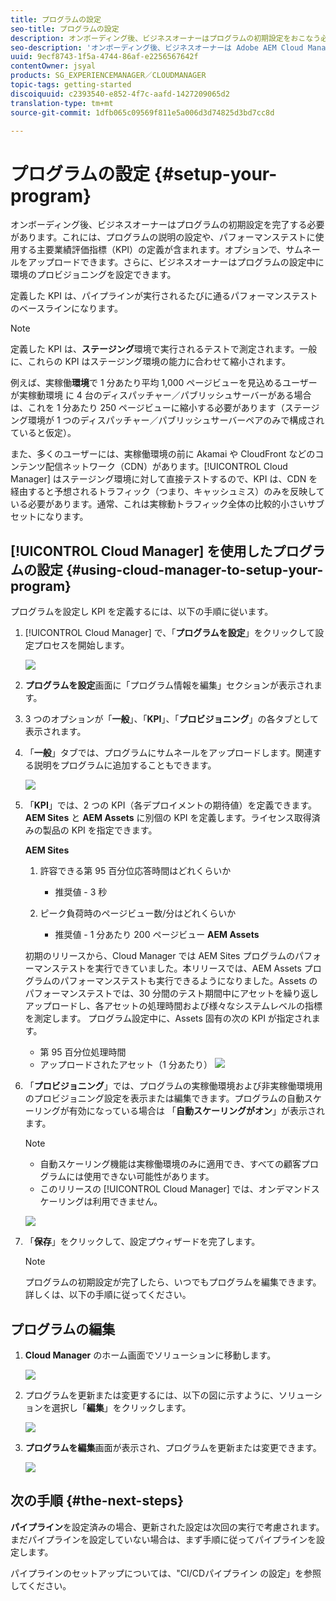 ```yaml
---
title: プログラムの設定
seo-title: プログラムの設定
description: オンボーディング後、ビジネスオーナーはプログラムの初期設定をおこなう必要があります。
seo-description: 'オンボーディング後、ビジネスオーナーは Adobe AEM Cloud Manager の初期設定をおこなう必要があります。これには、プログラムの説明の設定や、パフォーマンステストに使用する KPI の定義が含まれます。 '
uuid: 9ecf8743-1f5a-4744-86af-e2256567642f
contentOwner: jsyal
products: SG_EXPERIENCEMANAGER／CLOUDMANAGER
topic-tags: getting-started
discoiquuid: c2393540-e852-4f7c-aafd-1427209065d2
translation-type: tm+mt
source-git-commit: 1dfb065c09569f811e5a006d3d74825d3bd7cc8d

---
```



# プログラムの設定 {#setup-your-program}

オンボーディング後、ビジネスオーナーはプログラムの初期設定を完了する必要があります。これには、プログラムの説明の設定や、パフォーマンステストに使用する主要業績評価指標（KPI）の定義が含まれます。オプションで、サムネールをアップロードできます。さらに、ビジネスオーナーはプログラムの設定中に環境のプロビジョニングを設定できます。

定義した KPI は、パイプラインが実行されるたびに通るパフォーマンステストのベースラインになります。

>[!NOTE]
>
>定義した KPI は、**ステージング**環境で実行されるテストで測定されます。一般に、これらの KPI はステージング環境の能力に合わせて縮小されます。
>
>例えば、実稼働**環境**で 1 分あたり平均 1,000 ページビューを見込めるユーザーが実稼動環境 に 4 台のディスパッチャー／パブリッシュサーバーがある場合は、これを 1 分あたり 250 ページビューに縮小する必要があります（ステージング環境が 1 つのディスパッチャー／パブリッシュサーバーペアのみで構成されていると仮定）。
>
>また、多くのユーザーには、実稼働環境の前に Akamai や CloudFront などのコンテンツ配信ネットワーク（CDN）があります。[!UICONTROL Cloud Manager] はステージング環境に対して直接テストするので、KPI は、CDN を経由すると予想されるトラフィック（つまり、キャッシュミス）のみを反映している必要があります。通常、これは実稼動トラフィック全体の比較的小さいサブセットになります。

## [!UICONTROL Cloud Manager] を使用したプログラムの設定 {#using-cloud-manager-to-setup-your-program}

プログラムを設定し KPI を定義するには、以下の手順に従います。

1. [!UICONTROL Cloud Manager] で、「**プログラムを設定**」をクリックして設定プロセスを開始します。

   ![](assets/SetUpProgram1.png)

1. **プログラムを設定**画面に「プログラム情報を編集」セクションが表示されます。

1. 3 つのオプションが「**一般**」、「**KPI**」、「**プロビジョニング**」の各タブとして表示されます。

1. 「**一般**」タブでは、プログラムにサムネールをアップロードします。関連する説明をプログラムに追加することもできます。

   ![](assets/Setup_Program-General.png)

1. 「**KPI**」では、2 つの KPI（各デプロイメントの期待値）を定義できます。**AEM Sites** と **AEM Assets** に別個の KPI を定義します。ライセンス取得済みの製品の KPI を指定できます。

   **AEM Sites**

   1. 許容できる第 95 百分位応答時間はどれくらいか

      * 推奨値 - 3 秒
   1. ピーク負荷時のページビュー数/分はどれくらいか

      * 推奨値 - 1 分あたり 200 ページビュー
   **AEM Assets**

   初期のリリースから、Cloud Manager では AEM Sites プログラムのパフォーマンステストを実行できていました。本リリースでは、AEM Assets プログラムのパフォーマンステストも実行できるようになりました。Assets のパフォーマンステストでは、30 分間のテスト期間中にアセットを繰り返しアップロードし、各アセットの処理時間および様々なシステムレベルの指標を測定します。
プログラム設定中に、Assets 固有の次の KPI が指定されます。

   * 第 95 百分位処理時間
   * アップロードされたアセット（1 分あたり）
   ![](assets/Setup_Program-KPIs.png)

1. 「**プロビジョニング**」では、プログラムの実稼働環境および非実稼働環境用のプロビジョニング設定を表示または編集できます。プログラムの自動スケーリングが有効になっている場合は 「**自動スケーリングがオン**」が表示されます。

   >[!NOTE]
   >
   >* 自動スケーリング機能は実稼働環境のみに適用でき、すべての顧客プログラムには使用できない可能性があります。
   >* このリリースの [!UICONTROL Cloud Manager] では、オンデマンドスケーリングは利用できません。


   ![](assets/Setup_Program-Provisioning.png)

1. 「**保存**」をクリックして、設定プウィザードを完了します。

   >[!NOTE]
   >
   >プログラムの初期設定が完了したら、いつでもプログラムを編集できます。詳しくは、以下の手順に従ってください。

## プログラムの編集

1. **Cloud Manager** のホーム画面でソリューションに移動します。

   ![](assets/SetUpProgram5.png)

1. プログラムを更新または変更するには、以下の図に示すように、ソリューションを選択し「**編集**」をクリックします。

   ![](assets/SetUpProgram6.png)

1. **プログラムを編集**画面が表示され、プログラムを更新または変更できます。

   ![](assets/Editing_Program-screen3.png)

## 次の手順 {#the-next-steps}

**パイプライン**を設定済みの場合、更新された設定は次回の実行で考慮されます。まだパイプラインを設定していない場合は、まず手順に従ってパイプラインを設定します。

パイプラインのセットアップについては、&quot;CI/CDパイプライン [](https://helpx.adobe.com/experience-manager/cloud-manager/using/configuring-pipeline.html) の設定」を参照してください。
